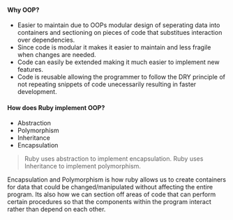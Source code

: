 #### Why OOP?
* Easier to maintain due to OOPs modular design of seperating data into containers and sectioning on pieces of code that substitues interaction over dependencies.
* Since code is modular it makes it easier to maintain and less fragile when changes are needed.
* Code can easily be extended making it much easier to implement new features.
* Code is reusable allowing the programmer to follow the DRY principle of not repeating snippets of code unecessarily resulting in faster development. 


#### How does Ruby implement OOP?
* Abstraction
* Polymorphism
* Inheritance
* Encapsulation

> Ruby uses abstraction to implement encapsulation. Ruby uses Inheritance to implement polymorphism.

Encapsulation and Polymorphism is how ruby allows us to create containers for data that could be changed/manipulated without affecting the entire program.  Its also how we can section off areas of code that can perform certain procedures so that the components within the program interact rather than depend on each other.

